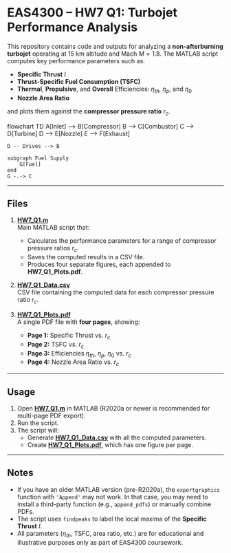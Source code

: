 # EAS4300 – HW7 Q1: Turbojet Performance Analysis

This repository contains code and outputs for analyzing a **non-afterburning turbojet** operating at 15 km altitude and Mach $M = 1.8$. The MATLAB script computes key performance parameters such as:

- **Specific Thrust** $I$  
- **Thrust-Specific Fuel Consumption (TSFC)**  
- **Thermal**, **Propulsive**, and **Overall** Efficiencies: $\eta_{th}$, $\eta_{p}$, and $\eta_{0}$  
- **Nozzle Area Ratio**  

and plots them against the **compressor pressure ratio** $r_c$.

flowchart TD
    A[Inlet] --> B[Compressor]
    B --> C[Combustor]
    C --> D[Turbine]
    D --> E[Nozzle]
    E --> F[Exhaust]

    D -- Drives --> B

    subgraph Fuel Supply
        G[Fuel]
    end
    G -.-> C


---

## Files

1. [**HW7_Q1.m**](HW7_Q1.m)  
   Main MATLAB script that:
   - Calculates the performance parameters for a range of compressor pressure ratios $r_c$.
   - Saves the computed results in a CSV file.
   - Produces four separate figures, each appended to **HW7_Q1_Plots.pdf**.

2. [**HW7_Q1_Data.csv**](HW7_Q1_Data.csv)  
   CSV file containing the computed data for each compressor pressure ratio $r_c$.

3. [**HW7_Q1_Plots.pdf**](HW7_Q1_Plots.pdf)  
   A single PDF file with **four pages**, showing:
   - **Page 1:** Specific Thrust vs. $r_c$  
   - **Page 2:** TSFC vs. $r_c$  
   - **Page 3:** Efficiencies $\eta_{th}$, $\eta_{p}$, $\eta_{0}$ vs. $r_c$  
   - **Page 4:** Nozzle Area Ratio vs. $r_c$

---

## Usage

1. Open [**HW7_Q1.m**](HW7_Q1.m) in MATLAB (R2020a or newer is recommended for multi-page PDF export).
2. Run the script.  
3. The script will:
   - Generate [**HW7_Q1_Data.csv**](HW7_Q1_Data.csv) with all the computed parameters.
   - Create [**HW7_Q1_Plots.pdf**](HW7_Q1_Plots.pdf), which has one figure per page.

---

## Notes

- If you have an older MATLAB version (pre-R2020a), the `exportgraphics` function with `'Append'` may not work. In that case, you may need to install a third-party function (e.g., `append_pdfs`) or manually combine PDFs.
- The script uses `findpeaks` to label the local maxima of the **Specific Thrust** $I$.
- All parameters ($\eta_{th}$, TSFC, area ratio, etc.) are for educational and illustrative purposes only as part of EAS4300 coursework.

